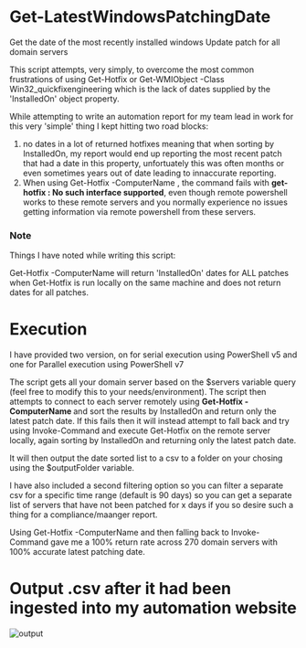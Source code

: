 # Get-LatestWindowsPatchingDate
Get the date of the most recently installed windows Update patch for all domain servers

This script attempts, very simply, to overcome the most common frustrations of using Get-Hotfix or Get-WMIObject -Class Win32_quickfixengineering which is the lack of dates supplied by the 'InstalledOn' object property.

While attempting to write an automation report for my team lead in work for this very 'simple' thing I kept hitting two road blocks:
1. no dates in a lot of returned hotfixes meaning that when sorting by InstalledOn, my report would end up reporting the most recent patch that had a date in this property, unfortuately this was often months or even sometimes years out of date leading to innaccurate reporting.
2.  When using Get-Hotfix -ComputerName <remote server name>, the command fails with **get-hotfix : No such interface supported**, even though remote powershell works to these remote servers and you normally experience no issues getting information via remote powershell from these servers.

### Note
Things I have noted while writing this script:

Get-Hotfix -ComputerName <remote server name> will return 'InstalledOn' dates for ALL patches when Get-Hotfix is run locally on the same machine and does not return dates for all patches.
  
# Execution
I have provided two version, on for serial execution using PowerShell v5 and one for Parallel execution using PowerShell v7

The script gets all your domain server based on the $servers variable query (feel free to modify this to your needs/environment).
The script then attempts to connect to each server remotely using **Get-Hotfix -ComputerName <remote server name>** and sort the results by InstalledOn and return only the latest patch date.
If this fails then it will instead attempt to fall back and try using Invoke-Command and execute Get-Hotfix on the remote server locally, again sorting by InstalledOn and returning only the latest patch date.
  
It will then output the date sorted list to a csv to a folder on your chosing using the $outputFolder variable.
  
I have also included a second filtering option so you can filter a separate csv for a specific time range (default is 90 days) so you can get a separate list of servers that have not been patched for x days if you so desire such a thing for a compliance/maanger report.
  
Using Get-Hotfix -ComputerName and then falling back to Invoke-Command gave me a 100% return rate across 270 domain servers with 100% accurate latest patching date.

# Output .csv after it had been ingested into my automation website

![output](https://i.imgur.com/i8jkqRF.png)
